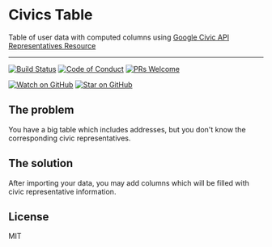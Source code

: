 # Civics Table

Table of user data with computed columns using [Google Civic API Representatives Resource][civic-reps]

<hr />

[![Build Status][build-badge]][build]
[![Code of Conduct][coc-badge]][coc]
[![PRs Welcome][prs-badge]][prs]

[![Watch on GitHub][github-watch-badge]][github-watch]
[![Star on GitHub][github-star-badge]][github-star]

## The problem

You have a big table which includes addresses, but you don't know the corresponding civic representatives.

## The solution

After importing your data, you may add columns which will be filled with civic representative information.

## License

MIT

[build-badge]: https://img.shields.io/travis/CrockAgile/civics-table.svg?style=flat-square
[build]: https://travis-ci.org/CrockAgile/civics-table
[civic-reps]: https://developers.google.com/civic-information/docs/v2/representatives
[prs-badge]: https://img.shields.io/badge/PRs-welcome-brightgreen.svg?style=flat-square
[prs]: http://makeapullrequest.com
[coc-badge]: https://img.shields.io/badge/code%20of-conduct-ff69b4.svg?style=flat-square
[coc]: https://github.com/CrockAgile/civics-table/blob/master/CODE_OF_CONDUCT.md
[github-watch-badge]: https://img.shields.io/github/watchers/CrockAgile/civics-table.svg?style=social
[github-watch]: https://github.com/CrockAgile/civics-table/watchers
[github-star-badge]: https://img.shields.io/github/stars/CrockAgile/civics-table.svg?style=social
[github-star]: https://github.com/kCrockAgile/civics-table/stargazers